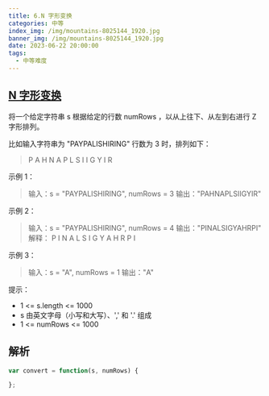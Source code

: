 ```yaml
---
title: 6.N 字形变换
categories: 中等
index_img: /img/mountains-8025144_1920.jpg
banner_img: /img/mountains-8025144_1920.jpg
date: 2023-06-22 20:00:00
tags:
  - 中等难度
---
```


## [N 字形变换](https://leetcode.cn/problems/zigzag-conversion/)

将一个给定字符串 s 根据给定的行数 numRows ，以从上往下、从左到右进行 Z 字形排列。

比如输入字符串为 "PAYPALISHIRING" 行数为 3 时，排列如下：

> P   A   H   N
> A P L S I I G
> Y   I   R


<!-- more -->

示例 1：

> 输入：s = "PAYPALISHIRING", numRows = 3
> 输出："PAHNAPLSIIGYIR"

示例 2：

> 输入：s = "PAYPALISHIRING", numRows = 4
> 输出："PINALSIGYAHRPI"
> 解释：
> P     I    N
> A   L S  I G
> Y A   H R
> P     I


示例 3：

> 输入：s = "A", numRows = 1
> 输出："A"

提示：

- 1 <= s.length <= 1000
- s 由英文字母（小写和大写）、',' 和 '.' 组成
- 1 <= numRows <= 1000

## 解析

```javascript
var convert = function(s, numRows) {

};
```
